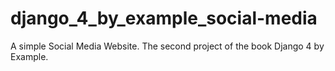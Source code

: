 # django_4_by_example_social-media
A simple Social Media Website. The second project of the book Django 4 by Example.
